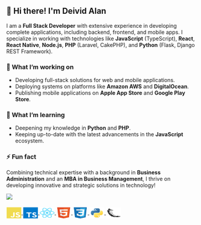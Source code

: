 <!--
**DeividAlan/DeividAlan** is a ✨ _special_ ✨ repository because its `README.md` (this file) appears on your GitHub profile.

Here are some ideas to get you started:

- 🔭 I’m currently working on ...
- 🌱 I’m currently learning ...
- 👯 I’m looking to collaborate on ...
- 🤔 I’m looking for help with ...
- 💬 Ask me about ...
- 📫 How to reach me: ...
- 😄 Pronouns: ...
- ⚡ Fun fact: ...
-->

<!--
**DeividAlan/DeividAlan** is a ✨ _special_ ✨ repository because its `README.md` (this file) appears on your GitHub profile.
-->

## 👋 Hi there! I'm Deivid Alan  

I am a **Full Stack Developer** with extensive experience in developing complete applications, including backend, frontend, and mobile apps. I specialize in working with technologies like **JavaScript** (TypeScript), **React**, **React Native**, **Node.js**, **PHP** (Laravel, CakePHP), and **Python** (Flask, Django REST Framework).  

### 🔭 What I’m working on  
- Developing full-stack solutions for web and mobile applications.  
- Deploying systems on platforms like **Amazon AWS** and **DigitalOcean**.  
- Publishing mobile applications on **Apple App Store** and **Google Play Store**.  

### 🌱 What I’m learning  
- Deepening my knowledge in **Python** and **PHP**.  
- Keeping up-to-date with the latest advancements in the **JavaScript** ecosystem.  

### ⚡ Fun fact  
Combining technical expertise with a background in **Business Administration** and an **MBA in Business Management**, I thrive on developing innovative and strategic solutions in technology!  

 <div>
  <a href="https://github.com/DeividAlan">
  <img height="180em" src="https://github-readme-stats.vercel.app/api/top-langs/?username=DeividAlan&layout=compact&langs_count=6&theme=dracula"/>
</div>
<div style="display: inline_block"><br>
  <img align="center" alt="Deivid-Js" height="30" width="40" src="https://raw.githubusercontent.com/devicons/devicon/master/icons/javascript/javascript-plain.svg">
  <img align="center" alt="Deivid-Ts" height="30" width="40" src="https://raw.githubusercontent.com/devicons/devicon/master/icons/typescript/typescript-plain.svg">
  <img align="center" alt="Deivid-React" height="30" width="40" src="https://raw.githubusercontent.com/devicons/devicon/master/icons/react/react-original.svg">
  <img align="center" alt="Deivid-HTML" height="30" width="40" src="https://raw.githubusercontent.com/devicons/devicon/master/icons/html5/html5-original.svg">
  <img align="center" alt="Deivid-CSS" height="30" width="40" src="https://raw.githubusercontent.com/devicons/devicon/master/icons/css3/css3-original.svg">
  <img align="center" alt="Deivid-CSS" height="30" width="40" src="https://raw.githubusercontent.com/devicons/devicon/master/icons/python/python-original.svg">
  <img align="center" alt="Deivid-Flask" height="30" width="40" src="https://raw.githubusercontent.com/devicons/devicon/master/icons/flask/flask-original.svg" style="background-color: white;">
</div>
  


